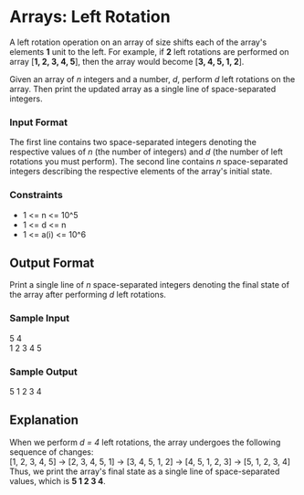 
# Arrays: Left Rotation
A left rotation operation on an array of size  shifts each of the array's elements **1** unit to the left. For example, if **2** left rotations are performed on array [**1, 2, 3, 4, 5**], then the array would become [**3, 4, 5, 1, 2**].

Given an array of _n_ integers and a number, _d_, perform _d_ left rotations on the array. Then print the updated array as a single line of space-separated integers.

### Input Format
The first line contains two space-separated integers denoting the respective values of _n_ (the number of integers) and _d_ (the number of left rotations you must perform). 
The second line contains _n_ space-separated integers describing the respective elements of the array's initial state.

### Constraints
* 1 <= n <= 10^5
* 1 <= d <= n
* 1 <= a(i) <= 10^6
## Output Format

Print a single line of _n_ space-separated integers denoting the final state of the array after performing _d_ left rotations.

### Sample Input
5 4  
1 2 3 4 5
### Sample Output
5 1 2 3 4
## Explanation
When we perform _d = 4_ left rotations, the array undergoes the following sequence of changes:  
[1, 2, 3, 4, 5] -> [2, 3, 4, 5, 1] -> [3, 4, 5, 1, 2] -> [4, 5, 1, 2, 3] -> [5, 1, 2, 3, 4]  
Thus, we print the array's final state as a single line of space-separated values, which is **5 1 2 3 4**.